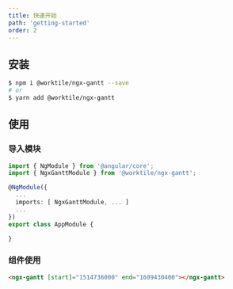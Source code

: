 ```yaml
---
title: 快速开始
path: 'getting-started'
order: 2
---
```


## 安装

```bash
$ npm i @worktile/ngx-gantt --save
# or
$ yarn add @worktile/ngx-gantt
```

## 使用

### 导入模块

```ts
import { NgModule } from '@angular/core';
import { NgxGanttModule } from '@worktile/ngx-gantt';

@NgModule({
  ...
  imports: [ NgxGanttModule, ... ]
  ...
})
export class AppModule {

}
```

### 组件使用
```html
<ngx-gantt [start]="1514736000" end="1609430400"></ngx-gantt>
```
